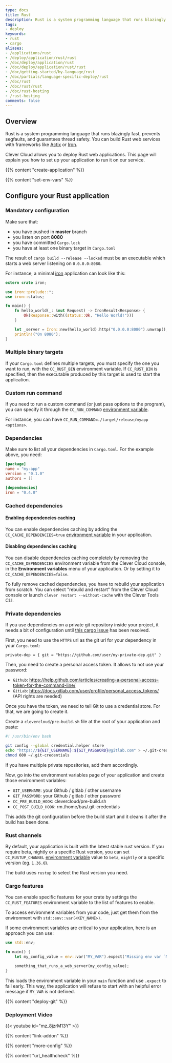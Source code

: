 ```yaml
---
type: docs
title: Rust
description: Rust is a system programming language that runs blazingly fast, prevents segfaults, and guarantees thread safety
tags:
- deploy
keywords:
- rust
- cargo
aliases:
- /applications/rust
- /deploy/application/rust/rust
- /doc/deploy/application/rust
- /doc/deploy/application/rust/rust
- /doc/getting-started/by-language/rust
- /doc/partials/language-specific-deploy/rust
- /doc/rust
- /doc/rust/rust
- /doc/rust-hosting
- /rust-hosting
comments: false
---
```


## Overview

Rust is a system programming language that runs blazingly fast, prevents segfaults, and guarantees thread safety. You can build Rust web services with frameworks like [Actix](https://actix.rs/) or [Iron](https://github.com/iron/iron).

Clever Cloud allows you to deploy Rust web applications. This page will explain you how to set up your application to run it on our service.

{{% content "create-application" %}}

{{% content "set-env-vars" %}}

## Configure your Rust application

### Mandatory configuration

Make sure that:

* you have pushed in **master** branch
* you listen on port **8080**
* you have committed `Cargo.lock`
* you have at least one binary target in `Cargo.toml`

The result of `cargo build --release --locked` must be an executable which starts a web server listening on `0.0.0.0:8080`.

For instance, a minimal [iron](https://github.com/iron/iron) application can look like this:

```rust
extern crate iron;

use iron::prelude::*;
use iron::status;

fn main() {
    fn hello_world(_: &mut Request) -> IronResult<Response> {
        Ok(Response::with((status::Ok, "Hello World!")))
    }

    let _server = Iron::new(hello_world).http("0.0.0.0:8080").unwrap();
    println!("On 8080");
}
```

### Multiple binary targets

If your `Cargo.toml` defines multiple targets, you must specify the one you want to run, with the `CC_RUST_BIN` environment variable.
If `CC_RUST_BIN` is specified, then the executable produced by this target is used to start the application.

### Custom run command

If you need to run a custom command (or just pass options to the program), you can specify it through the `CC_RUN_COMMAND` [environment variable](#setting-up-environment-variables-on-clever-cloud).

For instance, you can have `CC_RUN_COMMAND=./target/release/myapp <options>`.

### Dependencies

Make sure to list all your dependencies in `Cargo.toml`. For the example above, you need:

```toml
[package]
name = "my-app"
version = "0.1.0"
authors = []

[dependencies]
iron = "0.4.0"
```

### Cached dependencies

#### Enabling dependencies caching

You can enable dependencies caching by adding the `CC_CACHE_DEPENDENCIES=true` [environment variable](#setting-up-environment-variables-on-clever-cloud) in your application.

#### Disabling dependencies caching

You can disable dependencies caching completely by removing the `CC_CACHE_DEPENDENCIES` environment variable from the Clever Cloud console, in the **Environment variables** menu of your application. Or by setting it to `CC_CACHE_DEPENDENCIES=false`.

To fully remove cached dependencies, you have to rebuild your application from scratch. You can select "rebuild and restart" from the Clever Cloud console or launch `clever restart --without-cache` with the Clever Tools CLI.

### Private dependencies

If you use dependencies on a private git repository inside your project, it needs a bit of configuration until [this cargo issue](https://github.com/rust-lang/cargo/issues/1851) has been resolved.

First, you need to use the `HTTPS` url as the git url for your dependency in your `Cargo.toml`:

`private-dep = { git = "https://github.com/user/my-private-dep.git" }`

Then, you need to create a personal access token. It allows to not use your password:

* `Github`: <https://help.github.com/articles/creating-a-personal-access-token-for-the-command-line/>
* `GitLab`: <https://docs.gitlab.com/user/profile/personal_access_tokens/> (API rights are needed)

Once you have the token, we need to tell Git to use a credential store. For that, we are going to create it.

Create a `clevercloud/pre-build.sh` file at the root of your application and paste:

```bash
#! /usr/bin/env bash

git config --global credential.helper store
echo "https://${GIT_USERNAME}:${GIT_PASSWORD}@gitlab.com" > ~/.git-credentials
chmod 600 ~/.git-credentials
```

If you have multiple private repositories, add them accordingly.

Now, go into the environment variables page of your application and create those environment variables:

* `GIT_USERNAME`: your Github / gitlab / other username
* `GIT_PASSWORD`: your Github / gitlab / other password
* `CC_PRE_BUILD_HOOK`: clevercloud/pre-build.sh
* `CC_POST_BUILD_HOOK`: rm /home/bas/.git-credentials

This adds the git configuration before the build start and it cleans it after the build has been done.

### Rust channels

By default, your application is built with the latest stable rust version. If you require beta, nightly or a specific Rust version, you can set `CC_RUSTUP_CHANNEL` [environment variable](#setting-up-environment-variables-on-clever-cloud) value to `beta`, `nightly` or a specific version (eg. `1.36.0`).

The build uses `rustup` to select the Rust version you need.

### Cargo features

You can enable specific features for your crate by settings the `CC_RUST_FEATURES`
environment variable to the list of features to enable.

To access environment variables from your code, just get them from the environment with `std::env::var(<KEY_NAME>)`.

If some environment variables are critical to your application, here is an approach you can use:

```rust
use std::env;

fn main() {
    let my_config_value = env::var("MY_VAR").expect("Missing env var `MY_VAR`");

    something_that_runs_a_web_server(my_config_value);
}
```

This loads the environment variable in your `main` function and use `.expect` to fail early. This way, the application will refuse to start with an helpful error message if `MY_VAR` is not defined.

{{% content "deploy-git" %}}

### Deployment Video

{{< youtube id="mz_8jzrM13Y" >}}

{{% content "link-addon" %}}

{{% content "more-config" %}}

{{% content "url_healthcheck" %}}

